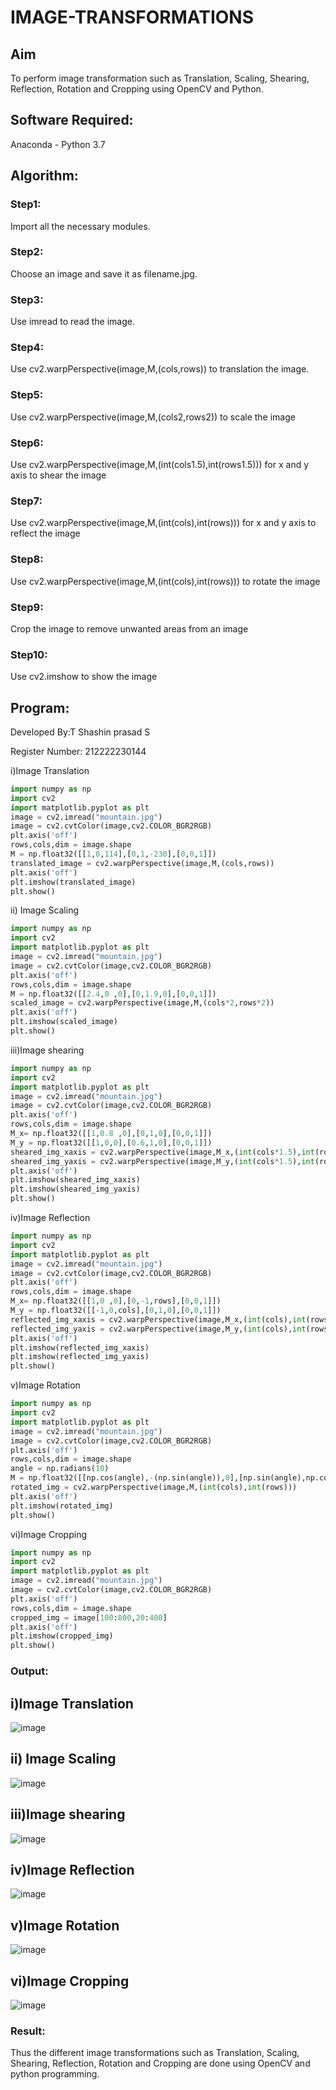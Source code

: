 # IMAGE-TRANSFORMATIONS

## Aim
To perform image transformation such as Translation, Scaling, Shearing, Reflection, Rotation and Cropping using OpenCV and Python.

## Software Required:
Anaconda - Python 3.7

## Algorithm:
### Step1:
Import all the necessary modules.

### Step2:
Choose an image and save it as filename.jpg.

### Step3:
Use imread to read the image.

### Step4:
Use cv2.warpPerspective(image,M,(cols,rows)) to translation the image.

### Step5:
Use cv2.warpPerspective(image,M,(cols2,rows2)) to scale the image

### Step6:
Use cv2.warpPerspective(image,M,(int(cols1.5),int(rows1.5))) for x and y axis to shear the image

### Step7:
Use cv2.warpPerspective(image,M,(int(cols),int(rows))) for x and y axis to reflect the image

### Step8:
Use cv2.warpPerspective(image,M,(int(cols),int(rows))) to rotate the image

### Step9:
Crop the image to remove unwanted areas from an image

### Step10:
Use cv2.imshow to show the image
## Program:

Developed By:T Shashin prasad S


Register Number: 212222230144

i)Image Translation
```python
import numpy as np
import cv2
import matplotlib.pyplot as plt
image = cv2.imread("mountain.jpg")
image = cv2.cvtColor(image,cv2.COLOR_BGR2RGB)
plt.axis('off')
rows,cols,dim = image.shape
M = np.float32([[1,0,114],[0,1,-230],[0,0,1]])
translated_image = cv2.warpPerspective(image,M,(cols,rows))
plt.axis('off')
plt.imshow(translated_image)
plt.show()

```

ii) Image Scaling
```python
import numpy as np
import cv2
import matplotlib.pyplot as plt
image = cv2.imread("mountain.jpg")
image = cv2.cvtColor(image,cv2.COLOR_BGR2RGB)
plt.axis('off')
rows,cols,dim = image.shape
M = np.float32([[2.4,0 ,0],[0,1.9,0],[0,0,1]])
scaled_image = cv2.warpPerspective(image,M,(cols*2,rows*2))
plt.axis('off')
plt.imshow(scaled_image)
plt.show()

```

iii)Image shearing
```python
import numpy as np
import cv2
import matplotlib.pyplot as plt
image = cv2.imread("mountain.jpg")
image = cv2.cvtColor(image,cv2.COLOR_BGR2RGB)
plt.axis('off')
rows,cols,dim = image.shape
M_x= np.float32([[1,0.8 ,0],[0,1,0],[0,0,1]])
M_y = np.float32([[1,0,0],[0.6,1,0],[0,0,1]])
sheared_img_xaxis = cv2.warpPerspective(image,M_x,(int(cols*1.5),int(rows*1.5)))
sheared_img_yaxis = cv2.warpPerspective(image,M_y,(int(cols*1.5),int(rows*1.5)))
plt.axis('off')
plt.imshow(sheared_img_xaxis)
plt.imshow(sheared_img_yaxis)
plt.show()

```



iv)Image Reflection
```python
import numpy as np
import cv2
import matplotlib.pyplot as plt
image = cv2.imread("mountain.jpg")
image = cv2.cvtColor(image,cv2.COLOR_BGR2RGB)
plt.axis('off')
rows,cols,dim = image.shape
M_x= np.float32([[1,0 ,0],[0,-1,rows],[0,0,1]])
M_y = np.float32([[-1,0,cols],[0,1,0],[0,0,1]])
reflected_img_xaxis = cv2.warpPerspective(image,M_x,(int(cols),int(rows)))
reflected_img_yaxis = cv2.warpPerspective(image,M_y,(int(cols),int(rows)))
plt.axis('off')
plt.imshow(reflected_img_xaxis)
plt.imshow(reflected_img_yaxis)
plt.show()
```




v)Image Rotation
```python
import numpy as np
import cv2
import matplotlib.pyplot as plt
image = cv2.imread("mountain.jpg")
image = cv2.cvtColor(image,cv2.COLOR_BGR2RGB)
plt.axis('off')
rows,cols,dim = image.shape
angle = np.radians(10)
M = np.float32([[np.cos(angle),-(np.sin(angle)),0],[np.sin(angle),np.cos(angle),0],[0,0,1]])
rotated_img = cv2.warpPerspective(image,M,(int(cols),int(rows)))
plt.axis('off')
plt.imshow(rotated_img)
plt.show()
```




vi)Image Cropping
```python
import numpy as np
import cv2
import matplotlib.pyplot as plt
image = cv2.imread("mountain.jpg")
image = cv2.cvtColor(image,cv2.COLOR_BGR2RGB)
plt.axis('off')
rows,cols,dim = image.shape
cropped_img = image[100:800,20:400]
plt.axis('off')
plt.imshow(cropped_img)
plt.show()
```






### Output:
## i)Image Translation
![image](https://github.com/MounishT/IMAGE-TRANSFORMATIONS/assets/138955798/caa6eb3d-076a-4071-af4a-b3b704a78103)


## ii) Image Scaling
![image](https://github.com/MounishT/IMAGE-TRANSFORMATIONS/assets/138955798/2336c7f1-7c30-447f-8f4a-f8634b954258)


## iii)Image shearing
![image](https://github.com/MounishT/IMAGE-TRANSFORMATIONS/assets/138955798/4dfde76d-18e0-4dc3-b145-c8e93c06a9a2)


## iv)Image Reflection
![image](https://github.com/MounishT/IMAGE-TRANSFORMATIONS/assets/138955798/3139f3cd-6e55-421c-90bb-7cce4a91b62c)



## v)Image Rotation
![image](https://github.com/MounishT/IMAGE-TRANSFORMATIONS/assets/138955798/22ca08c1-e210-45fd-86b8-b5fa65205820)

## vi)Image Cropping
![image](https://github.com/MounishT/IMAGE-TRANSFORMATIONS/assets/138955798/d9abe5bc-07f8-4eb5-82b4-14be9b3885c8)







### Result: 

Thus the different image transformations such as Translation, Scaling, Shearing, Reflection, Rotation and Cropping are done using OpenCV and python programming.






